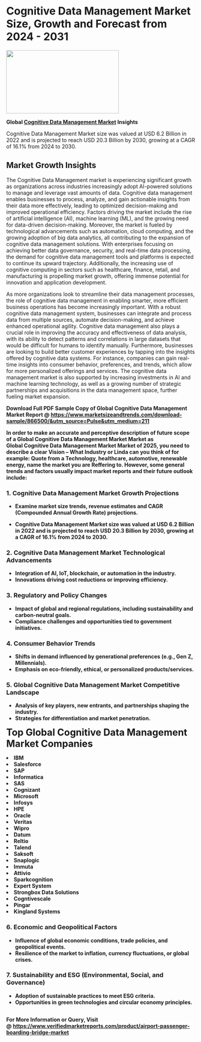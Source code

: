 <H1>Cognitive Data Management Market Size, Growth and Forecast from 2024 - 2031</H1><img class="aligncenter size-medium wp-image-584254" src="https://thirdeyenews.in/wp-content/uploads/2024/09/Global-Market-Research-300x168.jpeg" alt="" width="300" height="168" /><p><strong>Global&nbsp;<a href="https://www.marketsizeandtrends.com/download-sample/866500/&amp;utm_source=Pulse&amp;utm_medium=211">Cognitive Data Management Market</a> Insights</strong></p><p>Cognitive Data Management Market size was valued at USD 6.2 Billion in 2022 and is projected to reach USD 20.3 Billion by 2030, growing at a CAGR of 16.1% from 2024 to 2030.</p><p><h2>Market Growth Insights</h2> <p>The Cognitive Data Management market is experiencing significant growth as organizations across industries increasingly adopt AI-powered solutions to manage and leverage vast amounts of data. Cognitive data management enables businesses to process, analyze, and gain actionable insights from their data more effectively, leading to optimized decision-making and improved operational efficiency. Factors driving the market include the rise of artificial intelligence (AI), machine learning (ML), and the growing need for data-driven decision-making. Moreover, the market is fueled by technological advancements such as automation, cloud computing, and the growing adoption of big data analytics, all contributing to the expansion of cognitive data management solutions. With enterprises focusing on achieving better data governance, security, and real-time data processing, the demand for cognitive data management tools and platforms is expected to continue its upward trajectory. Additionally, the increasing use of cognitive computing in sectors such as healthcare, finance, retail, and manufacturing is propelling market growth, offering immense potential for innovation and application development.</p> <p><strong></strong></p> <p>As more organizations look to streamline their data management processes, the role of cognitive data management in enabling smarter, more efficient business operations has become increasingly important. With a robust cognitive data management system, businesses can integrate and process data from multiple sources, automate decision-making, and achieve enhanced operational agility. Cognitive data management also plays a crucial role in improving the accuracy and effectiveness of data analysis, with its ability to detect patterns and correlations in large datasets that would be difficult for humans to identify manually. Furthermore, businesses are looking to build better customer experiences by tapping into the insights offered by cognitive data systems. For instance, companies can gain real-time insights into consumer behavior, preferences, and trends, which allow for more personalized offerings and services. The cognitive data management market is also supported by increasing investments in AI and machine learning technology, as well as a growing number of strategic partnerships and acquisitions in the data management space, further fueling market expansion.</p> <p><strong></p><p><span class=""><strong>Download Full PDF Sample Copy of Global Cognitive Data Management Market Report</strong> @ <a href="https://www.marketsizeandtrends.com/download-sample/866500/&amp;utm_source=Pulse&amp;utm_medium=211" target="_blank">https://www.marketsizeandtrends.com/download-sample/866500/&amp;utm_source=Pulse&amp;utm_medium=211</a></span></p><p>In order to make an accurate and perceptive description of future scope of a Global&nbsp;Cognitive Data Management Market Market as Global&nbsp;Cognitive Data Management Market Market of 2025, you need to describe a clear Vision &ndash; What Industry or Linda can you think of for example: Quote from a Technology, healthcare, automotive, renewable energy, name the market you are Reffering to. However, some general trends and factors usually impact market reports and their future outlook include:</p><h3>1.&nbsp;<strong>Cognitive Data Management Market Growth Projections</strong></h3><ul><li>Examine market size trends, revenue estimates and CAGR (Compounded Annual Growth Rate) projections.</li><li><p>Cognitive Data Management Market size was valued at USD 6.2 Billion in 2022 and is projected to reach USD 20.3 Billion by 2030, growing at a CAGR of 16.1% from 2024 to 2030.</p></li></ul><h3>2.&nbsp;<strong>Cognitive Data Management Market Technological Advancements</strong></h3><ul><li>Integration of AI, IoT, blockchain, or automation in the industry.</li><li>Innovations driving cost reductions or improving efficiency.</li></ul><h3>3.&nbsp;<strong>Regulatory and Policy Changes</strong></h3><ul><li>Impact of global and regional regulations, including sustainability and carbon-neutral goals.</li><li>Compliance challenges and opportunities tied to government initiatives.</li></ul><h3>4.&nbsp;<strong>Consumer Behavior Trends</strong></h3><ul><li>Shifts in demand influenced by generational preferences (e.g., Gen Z, Millennials).</li><li>Emphasis on eco-friendly, ethical, or personalized products/services.</li></ul><h3>5.&nbsp;<strong>Global Cognitive Data Management Market Competitive Landscape</strong></h3><ul><li>Analysis of key players, new entrants, and partnerships shaping the industry.</li><li>Strategies for differentiation and market penetration.</li></ul><p data-pm-slice="1 1 []"><span style="color: inherit; font-family: inherit; font-size: 25px;">Top Global Cognitive Data Management Market Companies</span></p><div class="" data-test-id=""><p><li>IBM</li><li> Salesforce</li><li> SAP</li><li> Informatica</li><li> SAS</li><li> Cognizant</li><li> Microsoft</li><li> Infosys</li><li> HPE</li><li> Oracle</li><li> Veritas</li><li> Wipro</li><li> Datum</li><li> Reltio</li><li> Talend</li><li> Saksoft</li><li> Snaplogic</li><li> Immuta</li><li> Attivio</li><li> Sparkcognition</li><li> Expert System</li><li> Strongbox Data Solutions</li><li> Cogntivescale</li><li> Pingar</li><li> Kingland Systems</li></p></div><h3>6.&nbsp;<strong>Economic and Geopolitical Factors</strong></h3><ul><li>Influence of global economic conditions, trade policies, and geopolitical events.</li><li>Resilience of the market to inflation, currency fluctuations, or global crises.</li></ul><h3>7.&nbsp;<strong>Sustainability and ESG (Environmental, Social, and Governance)</strong></h3><ul><li>Adoption of sustainable practices to meet ESG criteria.</li><li>Opportunities in green technologies and circular economy principles.</li></ul><h2><strong style="font-size: 14px;">For More Information or Query, Visit @&nbsp;</strong><a style="background-color: #ffffff; font-size: 14px;" href="https://www.marketsizeandtrends.com/report/cognitive-data-management-market/" target="_blank">https://www.verifiedmarketreports.com/product/airport-passenger-boarding-bridge-market</a></h2>
